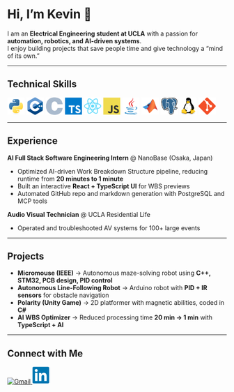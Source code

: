 # Hi, I’m Kevin 👋  

I am an **Electrical Engineering student at UCLA** with a passion for **automation, robotics, and AI-driven systems**.  
I enjoy building projects that save people time and give technology a “mind of its own.”  

---

## Technical Skills  

<p align="left">
  <img src="https://raw.githubusercontent.com/devicons/devicon/master/icons/python/python-original.svg" alt="Python" width="40" height="40"/>
  <img src="https://raw.githubusercontent.com/devicons/devicon/master/icons/cplusplus/cplusplus-original.svg" alt="C++" width="40" height="40"/>
  <img src="https://raw.githubusercontent.com/devicons/devicon/master/icons/c/c-original.svg" alt="C" width="40" height="40"/>
  <img src="https://raw.githubusercontent.com/devicons/devicon/master/icons/typescript/typescript-original.svg" alt="TypeScript" width="40" height="40"/>
  <img src="https://raw.githubusercontent.com/devicons/devicon/master/icons/react/react-original.svg" alt="React" width="40" height="40"/>
  <img src="https://raw.githubusercontent.com/devicons/devicon/master/icons/javascript/javascript-original.svg" alt="JavaScript" width="40" height="40"/>
  <img src="https://raw.githubusercontent.com/devicons/devicon/master/icons/java/java-original.svg" alt="Java" width="40" height="40"/>
  <img src="https://raw.githubusercontent.com/devicons/devicon/master/icons/matlab/matlab-original.svg" alt="MATLAB" width="40" height="40"/>
  <img src="https://raw.githubusercontent.com/devicons/devicon/master/icons/postgresql/postgresql-original.svg" alt="PostgreSQL" width="40" height="40"/>
  <img src="https://raw.githubusercontent.com/devicons/devicon/master/icons/linux/linux-original.svg" alt="Linux" width="40" height="40"/>
  <img src="https://raw.githubusercontent.com/devicons/devicon/master/icons/git/git-original.svg" alt="Git" width="40" height="40"/>
</p>  

---

## Experience  

**AI Full Stack Software Engineering Intern** @ NanoBase (Osaka, Japan)  
- Optimized AI-driven Work Breakdown Structure pipeline, reducing runtime from **20 minutes to 1 minute**  
- Built an interactive **React + TypeScript UI** for WBS previews  
- Automated GitHub repo and markdown generation with PostgreSQL and MCP tools  

**Audio Visual Technician** @ UCLA Residential Life  
- Operated and troubleshooted AV systems for 100+ large events  

---

## Projects  

- **Micromouse (IEEE)** → Autonomous maze-solving robot using **C++, STM32, PCB design, PID control**  
- **Autonomous Line-Following Robot** → Arduino robot with **PID + IR sensors** for obstacle navigation  
- **Polarity (Unity Game)** → 2D platformer with magnetic abilities, coded in **C#**  
- **AI WBS Optimizer** → Reduced processing time **20 min → 1 min** with **TypeScript + AI**  

---

## Connect with Me  

<p align="left">
  <a href="mailto:kevintran9250@ucla.edu">
    <img src="https://upload.wikimedia.org/wikipedia/commons/7/7e/Gmail_icon_%282020%29.svg" alt="Gmail" width="50" height="50"/>
  </a>
  <a href="https://www.linkedin.com/in/keevintraan2/">
    <img src="https://raw.githubusercontent.com/devicons/devicon/master/icons/linkedin/linkedin-original.svg" alt="LinkedIn" width="40" height="40"/>
  </a>
</p>



